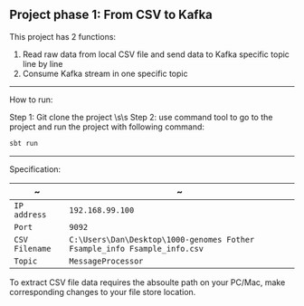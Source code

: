 ## Project phase 1: From CSV to Kafka 

This project has 2 functions: 
1. Read raw data from local CSV file and send data to Kafka specific topic line by line 
2. Consume Kafka stream in one specific topic 
---
How to run:

Step 1: Git clone the project \s\s
Step 2: use command tool to go to the project and run the project with following command:
``` scala 
sbt run
```
---
Specification:

| ~ | ~ |
|---|---|
| `IP address` | `192.168.99.100` |
| `Port` | `9092` |
| `CSV Filename` | `C:\Users\Dan\Desktop\1000-genomes Fother Fsample_info Fsample_info.csv` |
| `Topic` | `MessageProcessor` |

To extract CSV file data requires the absoulte path on your PC/Mac, make corresponding changes to your file store location. 



